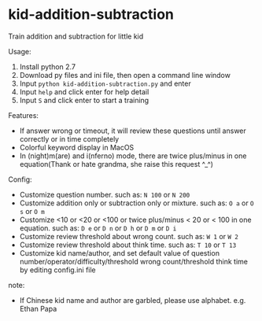 # kid-addition-subtraction

Train addition and subtraction for little kid

Usage:

1. Install python 2.7
2. Download py files and ini file, then open a command line window
3. Input ```python kid-addition-subtraction.py``` and enter
4. Input ```help``` and click enter for help detail
5. Input ```S``` and click enter to start a training

Features:

* If answer wrong or timeout, it will review these questions until answer correctly or in time completely
* Colorful keyword display in MacOS
* In (night)m(are) and i(nferno) mode, there are twice plus/minus in one equation(Thank or hate grandma, she raise this request ^_^)

Config:

* Customize question number. such as: ```N 100``` or ```N 200```
* Customize addition only or subtraction only or mixture. such as: ```O a``` or ```O s``` or ```O m```
* Customize <10 or <20 or <100 or twice plus/minus < 20 or < 100 in one equation. such as: ```D e``` or ```D n``` or ```D h``` or ```D m``` or ```D i```
* Customize review threshold about wrong count. such as: ```W 1``` or ```W 2```
* Customize review threshold about think time. such as: ```T 10``` or ```T 13```
* Customize kid name/author, and set default value of question number/operator/difficulty/threshold wrong count/threshold think time by editing config.ini file

note:

* If Chinese kid name and author are garbled, please use alphabet. e.g. Ethan Papa
